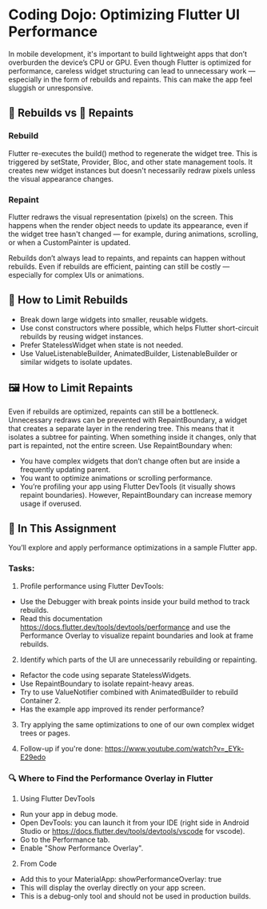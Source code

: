 # Coding Dojo: Optimizing Flutter UI Performance
In mobile development, it's important to build lightweight apps that don’t overburden the device’s 
CPU or GPU. Even though Flutter is optimized for performance, careless widget structuring can lead 
to unnecessary work — especially in the form of rebuilds and repaints. This can make the app feel 
sluggish or unresponsive.

## 🔄 Rebuilds vs 🎨 Repaints
### Rebuild
Flutter re-executes the build() method to regenerate the widget tree. This is triggered by setState, 
Provider, Bloc, and other state management tools. It creates new widget instances but doesn't 
necessarily redraw pixels unless the visual appearance changes.
### Repaint
Flutter redraws the visual representation (pixels) on the screen. This happens when the render 
object needs to update its appearance, even if the widget tree hasn't changed — for example, during 
animations, scrolling, or when a CustomPainter is updated.

Rebuilds don’t always lead to repaints, and repaints can happen without rebuilds. Even if rebuilds 
are efficient, painting can still be costly — especially for complex UIs or animations.

## 🧩 How to Limit Rebuilds
- Break down large widgets into smaller, reusable widgets.
- Use const constructors where possible, which helps Flutter short-circuit rebuilds by reusing widget instances.
- Prefer StatelessWidget when state is not needed.
- Use ValueListenableBuilder, AnimatedBuilder, ListenableBuilder or similar widgets to isolate updates.

## 🖼️ How to Limit Repaints
Even if rebuilds are optimized, repaints can still be a bottleneck. Unnecessary redraws can be 
prevented with RepaintBoundary, a widget that creates a separate layer in the rendering tree. 
This means that it isolates a subtree for painting. When something inside it changes, only that 
part is repainted, not the entire screen.
Use RepaintBoundary when:
- You have complex widgets that don’t change often but are inside a frequently updating parent.
- You want to optimize animations or scrolling performance.
- You’re profiling your app using Flutter DevTools (it visually shows repaint boundaries).
However, RepaintBoundary can increase memory usage if overused.

## 🧪 In This Assignment
You’ll explore and apply performance optimizations in a sample Flutter app.

### Tasks:
1) Profile performance using Flutter DevTools:
- Use the Debugger with break points inside your build method to track rebuilds.
- Read this documentation https://docs.flutter.dev/tools/devtools/performance and use the 
Performance Overlay to visualize repaint boundaries and look at frame rebuilds.

2) Identify which parts of the UI are unnecessarily rebuilding or repainting.
- Refactor the code using separate StatelessWidgets.
- Use RepaintBoundary to isolate repaint-heavy areas.
- Try to use ValueNotifier combined with AnimatedBuilder to rebuild Container 2.
- Has the example app improved its render performance?

3) Try applying the same optimizations to one of our own complex widget trees or pages.

4) Follow-up if you're done: https://www.youtube.com/watch?v=_EYk-E29edo

### 🔍 Where to Find the Performance Overlay in Flutter
1) Using Flutter DevTools
- Run your app in debug mode.
- Open DevTools: you can launch it from your IDE (right side in Android Studio
  or https://docs.flutter.dev/tools/devtools/vscode for vscode).
- Go to the Performance tab.
- Enable "Show Performance Overlay".
2) From Code
- Add this to your MaterialApp: showPerformanceOverlay: true
- This will display the overlay directly on your app screen.
- This is a debug-only tool and should not be used in production builds.